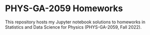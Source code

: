 # PHYS-GA-2059 Homeworks

This repository hosts my Jupyter notebook solutions to homeworks in Statistics and Data Science for Physics (PHYS-GA-2059, Fall 2022).

